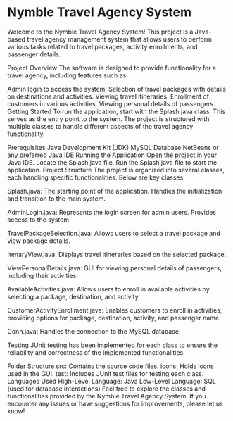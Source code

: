 # Nymble Travel Agency System
Welcome to the Nymble Travel Agency System! This project is a Java-based travel agency management system that allows users to perform various tasks related to travel packages, activity enrollments, and passenger details.

Project Overview
The software is designed to provide functionality for a travel agency, including features such as:

Admin login to access the system.
Selection of travel packages with details on destinations and activities.
Viewing travel itineraries.
Enrollment of customers in various activities.
Viewing personal details of passengers.
Getting Started
To run the application, start with the Splash.java class. This serves as the entry point to the system. The project is structured with multiple classes to handle different aspects of the travel agency functionality.

Prerequisites
Java Development Kit (JDK)
MySQL Database
NetBeans or any preferred Java IDE
Running the Application
Open the project in your Java IDE.
Locate the Splash.java file.
Run the Splash.java file to start the application.
Project Structure
The project is organized into several classes, each handling specific functionalities. Below are key classes:

Splash.java: The starting point of the application. Handles the initialization and transition to the main system.

AdminLogin.java: Represents the login screen for admin users. Provides access to the system.

TravelPackageSelection.java: Allows users to select a travel package and view package details.

ItenaryView.java: Displays travel itineraries based on the selected package.

ViewPersonalDetails.java: GUI for viewing personal details of passengers, including their activities.

AvailableActivities.java: Allows users to enroll in available activities by selecting a package, destination, and activity.

CustomerActivityEnrollment.java: Enables customers to enroll in activities, providing options for package, destination, activity, and passenger name.

Conn.java: Handles the connection to the MySQL database.

Testing
JUnit testing has been implemented for each class to ensure the reliability and correctness of the implemented functionalities.

Folder Structure
src: Contains the source code files.
icons: Holds icons used in the GUI.
test: Includes JUnit test files for testing each class.
Languages Used
High-Level Language: Java
Low-Level Language: SQL (used for database interactions)
Feel free to explore the classes and functionalities provided by the Nymble Travel Agency System. If you encounter any issues or have suggestions for improvements, please let us know!
